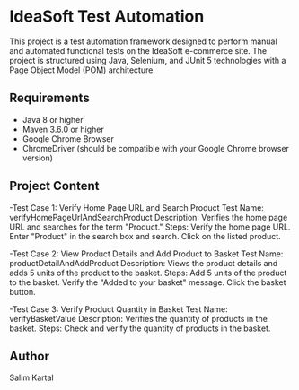 # IdeaSoft Test Automation

This project is a test automation framework designed to perform manual and automated functional tests on the IdeaSoft e-commerce site. The project is structured using Java, Selenium, and JUnit 5 technologies with a Page Object Model (POM) architecture.

## Requirements

- Java 8 or higher
- Maven 3.6.0 or higher
- Google Chrome Browser
- ChromeDriver (should be compatible with your Google Chrome browser version)


## Project Content

  -Test Case 1: Verify Home Page URL and Search Product
    Test Name: verifyHomePageUrlAndSearchProduct
    Description: Verifies the home page URL and searches for the term "Product."
    Steps:
    Verify the home page URL.
    Enter "Product" in the search box and search.
    Click on the listed product.

  -Test Case 2: View Product Details and Add Product to Basket
    Test Name: productDetailAndAddProduct
    Description: Views the product details and adds 5 units of the product to the basket.
    Steps:
    Add 5 units of the product to the basket.
    Verify the "Added to your basket" message.
    Click the basket button.

  -Test Case 3: Verify Product Quantity in Basket
    Test Name: verifyBasketValue
    Description: Verifies the quantity of products in the basket.
    Steps:
    Check and verify the quantity of products in the basket.


## Author
Salim Kartal
